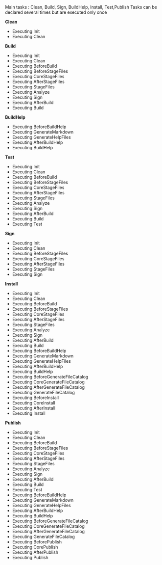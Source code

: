 ﻿Main tasks : Clean, Build, Sign, BuildHelp, Install, Test,Publish
Tasks can be declared several times but are executed only once

**Clean**

- Executing Init
- Executing Clean



**Build**

- Executing Init
- Executing Clean
- Executing BeforeBuild
- Executing BeforeStageFiles
- Executing CoreStageFiles
- Executing AfterStageFiles
- Executing StageFiles
- Executing Analyze
- Executing Sign
- Executing AfterBuild
- Executing Build



**BuildHelp**
- Executing BeforeBuildHelp
- Executing GenerateMarkdown
- Executing GenerateHelpFiles
- Executing AfterBuildHelp
- Executing BuildHelp


**Test**
- Executing Init
- Executing Clean
- Executing BeforeBuild
- Executing BeforeStageFiles
- Executing CoreStageFiles
- Executing AfterStageFiles
- Executing StageFiles
- Executing Analyze
- Executing Sign
- Executing AfterBuild
- Executing Build
- Executing Test


**Sign**
- Executing Init
- Executing Clean
- Executing BeforeStageFiles
- Executing CoreStageFiles
- Executing AfterStageFiles
- Executing StageFiles
- Executing Sign


**Install**
- Executing Init
- Executing Clean
- Executing BeforeBuild
- Executing BeforeStageFiles
- Executing CoreStageFiles
- Executing AfterStageFiles
- Executing StageFiles
- Executing Analyze
- Executing Sign
- Executing AfterBuild
- Executing Build
- Executing BeforeBuildHelp
- Executing GenerateMarkdown
- Executing GenerateHelpFiles
- Executing AfterBuildHelp
- Executing BuildHelp
- Executing BeforeGenerateFileCatalog
- Executing CoreGenerateFileCatalog
- Executing AfterGenerateFileCatalog
- Executing GenerateFileCatalog
- Executing BeforeInstall
- Executing CoreInstall
- Executing AfterInstall
- Executing Install


**Publish**
- Executing Init
- Executing Clean
- Executing BeforeBuild
- Executing BeforeStageFiles
- Executing CoreStageFiles
- Executing AfterStageFiles
- Executing StageFiles
- Executing Analyze
- Executing Sign
- Executing AfterBuild
- Executing Build
- Executing Test
- Executing BeforeBuildHelp
- Executing GenerateMarkdown
- Executing GenerateHelpFiles
- Executing AfterBuildHelp
- Executing BuildHelp
- Executing BeforeGenerateFileCatalog
- Executing CoreGenerateFileCatalog
- Executing AfterGenerateFileCatalog
- Executing GenerateFileCatalog
- Executing BeforePublish
- Executing CorePublish
- Executing AfterPublish
- Executing Publish
